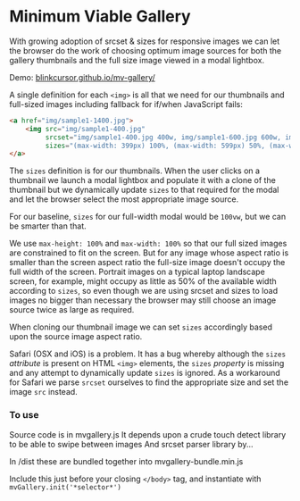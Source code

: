 # Minimum Viable Gallery

With growing adoption of srcset & sizes for responsive images we can let the browser do the work of choosing optimum image sources for both the gallery thumbnails and the full size image viewed in a modal lightbox.

Demo: [blinkcursor.github.io/mv-gallery/](http://blinkcursor.github.io/mv-gallery/)

A single definition for each `<img>` is all that we need for our thumbnails and full-sized images including fallback for if/when JavaScript fails:

```html
<a href="img/sample1-1400.jpg">
	<img src="img/sample1-400.jpg" 
		 srcset="img/sample1-400.jpg 400w, img/sample1-600.jpg 600w, img/sample1-800.jpg 800w, img/sample1-1000.jpg 1000w, img/sample1-1200.jpg 1200w, img/sample1-1400.jpg 1400w, sample1-1800.jpg 1800w, sample1-2400.jpg 2400w" 
		 sizes="(max-width: 399px) 100%, (max-width: 599px) 50%, (max-width: 799px) 33.33%, 200px" alt="sample image">
</a>
```
The `sizes` definition is for our thumbnails. When the user clicks on a thumbnail we launch a modal lightbox and populate it with a clone of the thumbnail but we dynamically update `sizes` to that required for the modal and let the browser select the most appropriate image source.

For our baseline, `sizes` for our full-width modal would be `100vw`, but we can be smarter than that.

We use `max-height: 100%` and `max-width: 100%` so that our full sized images are constrained to fit on the screen. But for any image whose aspect ratio is smaller than the screen aspect ratio the full-size image doesn't occupy the full width of the screen. Portrait images on a typical laptop landscape screen, for example, might occupy as little as 50% of the available width according to `sizes`, so even though we are using srcset and sizes to load images no bigger than necessary the browser may still choose an image source twice as large as required.

When cloning our thumbnail image we can set `sizes` accordingly based upon the source image aspect ratio.

Safari (OSX and iOS) is a problem. It has a bug whereby although the `sizes` *attribute* is present on HTML `<img>` elements, the `sizes` *property* is missing and any attempt to dynamically update `sizes` is ignored. As a workaround for Safari we parse `srcset` ourselves to find the appropriate size and set the image `src` instead.

### To use

Source code is in mvgallery.js
It depends upon a crude touch detect library to be able to swipe between images
And srcset parser library by...

In /dist these are bundled together into mvgallery-bundle.min.js

Include this just before your closing `</body>` tag, and instantiate with `mvGallery.init('*selector*')` 